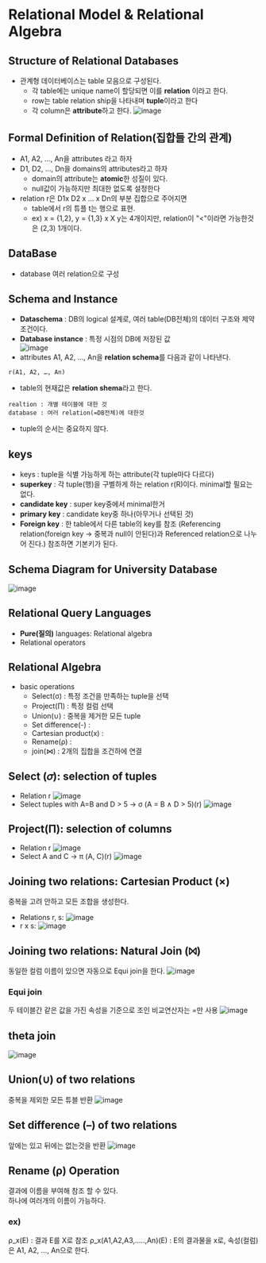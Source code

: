 # Relational Model & Relational Algebra
## Structure of Relational Databases
- 관계형 데이터베이스는 table 모음으로 구성된다.
  - 각 table에는 unique name이 할당되면 이를 **relation** 이라고 한다.
  - row는 table relation ship을 나타내며 **tuple**이라고 한다
  - 각 column은 **attribute**하고 한다.
![image](https://github.com/user-attachments/assets/6d8ee7a0-5dd8-4910-833a-44b73e8a04f2)

## Formal Definition of Relation(집합들 간의 관계)
- A1, A2, …, An을 attributes 라고 하자
- D1, D2, …, Dn을 domains의 attributes라고 하자
  - domain의 attribute는 **atomic**한 성질이 있다.
  - null값이 가능하지만 최대한 없도록 설정한다
- relation r은 D1x D2 x … x Dn의 부분 집합으로 주어지면
  - table에서 r의 튜플 t는 행으로 표현.
  - ex) x = {1,2}, y = {1,3} x X y는 4개이지만, relation이 "<"이라면 가능한것은 (2,3) 1개이다.

## DataBase
- database 여러 relation으로 구성

## Schema and Instance
- **Dataschema** : DB의 logical 설계로, 여러 table(DB전체)의 데이터 구조와 제약조건이다.
- **Database instance** : 특정 시점의 DB에 저장된 값 <br>
![image](https://github.com/user-attachments/assets/cff1196b-8c51-49d3-9424-864c7277d786)
- attributes A1, A2, …, An을 **relation schema**를 다음과 같이 나타낸다.
```
r(A1, A2, …, An)
```
- table의 현재값은 **relation shema**라고 한다.
```
realtion : 개별 테이블에 대한 것
database : 여러 relation(=DB전체)에 대한것
```
- tuple의 순서는 중요하지 않다.

## keys 
- keys : tuple을 식별 가능하게 하는 attribute(각 tuple마다 다르다) 
- **superkey** : 각 tuple(행)을 구별하게 하는 relation r(R)이다. minimal할 필요는 없다.
- **candidate key** : super key중에서 minimal한거
- **primary key** : candidate key중 하나(아무거나 선택된 것)
- **Foreign key** : 한 table에서 다른 table의 key를 참조 (Referencing relation(foreign key -> 중복과 null이 안된다)과 Referenced relation으로 나누어 진다.) 참조하면 기본키가 된다.
## Schema Diagram for University Database
![image](https://github.com/user-attachments/assets/dfcb7280-d0ef-485d-8745-7229bc535273)

## Relational Query Languages
- **Pure(질의)** languages: Relational algebra
- Relational operators

## Relational Algebra
- basic operations
  - Select(σ) : 특정 조건을 만족하는 tuple을 선택
  - Project(∏) : 특정 컬럼 선택
  - Union(∪) : 중복을 제거한 모든 tuple 
  - Set difference(-) : 
  - Cartesian product(x) : 
  - Rename(ρ) :
  - join(⋈) : 2개의 집합을 조건하에 연결
 
## Select (𝜎): selection of tuples
- Relation r
![image](https://github.com/user-attachments/assets/4ca5af9e-8eda-4444-b11e-4cf808a9b09f)
- Select tuples with A=B and D > 5 -> σ (A = B ∧ D > 5)(r)
![image](https://github.com/user-attachments/assets/a3ec1b11-a93e-44af-b012-cba82c494510)

## Project(Π): selection of columns
- Relation r
![image](https://github.com/user-attachments/assets/8e802ab0-a2b4-477d-a230-6668e5d91809)
- Select A and C -> π (A, C)(r)
![image](https://github.com/user-attachments/assets/f5bb2eca-8ea8-424c-8f3e-9d85efc8adc0)

## Joining two relations: Cartesian Product (×)
중복을 고려 안하고 모든 조합을 생성한다.
- Relations r, s:
![image](https://github.com/user-attachments/assets/27f559c2-0fe5-43d7-8c84-b97ebdf4ca29)
- r x s:
![image](https://github.com/user-attachments/assets/2b8f12f1-53a9-4d67-9676-83468a7e818d)

## Joining two relations: Natural Join (⨝)
동일한 컬럼 이름이 있으면 자동으로 Equi join을 한다.
![image](https://github.com/user-attachments/assets/55d504b6-3609-48ab-86f6-c2f82f986123)
### Equi join
두 테이블간 같은 값을 가진 속성을 기준으로 조인 비교연산자는 =만 사용
![image](https://github.com/user-attachments/assets/5d89ed13-8522-4d39-a832-77f9e71e5874)

## theta join
![image](https://github.com/user-attachments/assets/27b31e68-51f9-4c07-b971-53b06cb45541)

## Union(∪) of two relations
중복을 제외한 모든 튜블 반환
![image](https://github.com/user-attachments/assets/6592b041-832d-4d78-83ac-5d89c2377a82)

## Set difference (–) of two relations
앞에는 있고 뒤에는 없는것을 반환
![image](https://github.com/user-attachments/assets/5cd1e9d6-c2eb-4a57-afd1-d1fb71a590a0)

## Rename (ρ) Operation
결과에 이름을 부여해 참조 할 수 있다. <br>
하나에 여러개의 이름이 가능하다.
### ex)
ρ_x(E) : 결과 E를 X로 참조
ρ_x(A1,A2,A3,.....,An)(E) : E의 결과물을 x로, 속성(컬럼)은 A1, A2, ..., An으로 한다.
